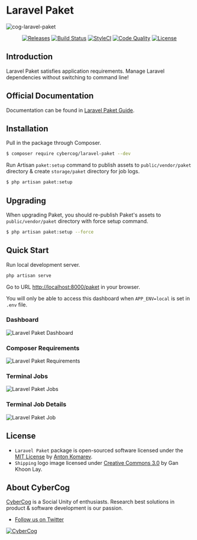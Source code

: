 # Laravel Paket

![cog-laravel-paket](https://user-images.githubusercontent.com/1849174/55282087-15cfb880-534e-11e9-9187-a99215bd8c4d.png)

<p align="center">
<a href="https://github.com/cybercog/laravel-paket/releases"><img src="https://img.shields.io/github/release/cybercog/laravel-paket.svg?style=flat-square" alt="Releases"></a>
<a href="https://travis-ci.org/cybercog/laravel-paket"><img src="https://img.shields.io/travis/cybercog/laravel-paket/master.svg?style=flat-square" alt="Build Status"></a>
<a href="https://styleci.io/repos/194345461"><img src="https://styleci.io/repos/194345461/shield" alt="StyleCI"></a>
<a href="https://scrutinizer-ci.com/g/cybercog/laravel-paket/?branch=master"><img src="https://img.shields.io/scrutinizer/g/cybercog/laravel-paket.svg?style=flat-square" alt="Code Quality"></a>
<a href="https://github.com/cybercog/laravel-paket/blob/master/LICENSE"><img src="https://img.shields.io/github/license/cybercog/laravel-paket.svg?style=flat-square" alt="License"></a>
</p>

## Introduction

Laravel Paket satisfies application requirements. Manage Laravel dependencies without switching to command line!

## Official Documentation

Documentation can be found in [Laravel Paket Guide](https://laravel-paket.readme.io/docs).

## Installation

Pull in the package through Composer.

```sh
$ composer require cybercog/laravel-paket --dev
```

Run Artisan `paket:setup` command to publish assets to `public/vendor/paket` directory & create `storage/paket` directory for job logs.

```sh
$ php artisan paket:setup
```

## Upgrading

When upgrading Paket, you should re-publish Paket's assets to `public/vendor/paket` directory with force setup command.

```sh
$ php artisan paket:setup --force
```

## Quick Start

Run local development server.
    
```sh
php artisan serve 
```

Go to URL [http://localhost:8000/paket](http://localhost:8000/paket) in your browser.

You will only be able to access this dashboard when `APP_ENV=local` is set in `.env` file.

### Dashboard

![Laravel Paket Dashboard](https://user-images.githubusercontent.com/1849174/64376712-90a1ab80-d031-11e9-928e-94b63a0f1d77.png)

### Composer Requirements

![Laravel Paket Requirements](https://user-images.githubusercontent.com/1849174/64376736-9b5c4080-d031-11e9-8804-6effc3f31621.png)

### Terminal Jobs

![Laravel Paket Jobs](https://user-images.githubusercontent.com/1849174/64376752-a1eab800-d031-11e9-8baf-8968cb915ae5.png)

### Terminal Job Details

![Laravel Paket Job](https://user-images.githubusercontent.com/1849174/64376758-a616d580-d031-11e9-9a32-bf125d53894f.png)

## License

- `Laravel Paket` package is open-sourced software licensed under the [MIT License](LICENSE) by [Anton Komarev].
- `Shipping` logo image licensed under [Creative Commons 3.0](https://creativecommons.org/licenses/by/3.0/us/) by Gan Khoon Lay.

## About CyberCog

[CyberCog](https://cybercog.ru) is a Social Unity of enthusiasts. Research best solutions in product & software development is our passion.

- [Follow us on Twitter](https://twitter.com/cybercog)

<a href="https://cybercog.ru"><img src="https://cloud.githubusercontent.com/assets/1849174/18418932/e9edb390-7860-11e6-8a43-aa3fad524664.png" alt="CyberCog"></a>

[Anton Komarev]: https://komarev.com
